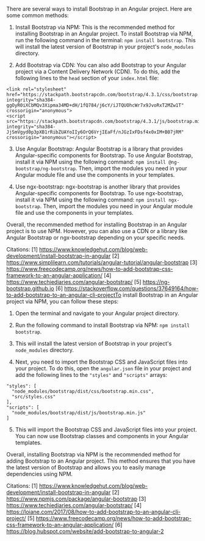 There are several ways to install Bootstrap in an Angular project. Here are some common methods:

1. Install Bootstrap via NPM: This is the recommended method for installing Bootstrap in an Angular project. To install Bootstrap via NPM, run the following command in the terminal: `npm install bootstrap`. This will install the latest version of Bootstrap in your project's `node_modules` directory.

2. Add Bootstrap via CDN: You can also add Bootstrap to your Angular project via a Content Delivery Network (CDN). To do this, add the following lines to the `head` section of your `index.html` file:

```
<link rel="stylesheet" href="https://stackpath.bootstrapcdn.com/bootstrap/4.3.1/css/bootstrap.min.css" integrity="sha384-ggOyR0iXCbMQv3Xipma34MD+dH/1fQ784/j6cY/iJTQUOhcWr7x9JvoRxT2MZw1T" crossorigin="anonymous">
<script src="https://stackpath.bootstrapcdn.com/bootstrap/4.3.1/js/bootstrap.min.js" integrity="sha384-JjSmVgyd0p3pXB1rRibZUAYoIIy6OrQ6VrjIEaFf/nJGzIxFDsf4x0xIM+B07jRM" crossorigin="anonymous"></script>
```

3. Use Angular Bootstrap: Angular Bootstrap is a library that provides Angular-specific components for Bootstrap. To use Angular Bootstrap, install it via NPM using the following command: `npm install @ng-bootstrap/ng-bootstrap`. Then, import the modules you need in your Angular module file and use the components in your templates.

4. Use ngx-bootstrap: ngx-bootstrap is another library that provides Angular-specific components for Bootstrap. To use ngx-bootstrap, install it via NPM using the following command: `npm install ngx-bootstrap`. Then, import the modules you need in your Angular module file and use the components in your templates.

Overall, the recommended method for installing Bootstrap in an Angular project is to use NPM. However, you can also use a CDN or a library like Angular Bootstrap or ngx-bootstrap depending on your specific needs.

Citations:
[1] https://www.knowledgehut.com/blog/web-development/install-bootstrap-in-angular
[2] https://www.simplilearn.com/tutorials/angular-tutorial/angular-bootstrap
[3] https://www.freecodecamp.org/news/how-to-add-bootstrap-css-framework-to-an-angular-application/
[4] https://www.techiediaries.com/angular-bootstrap/
[5] https://ng-bootstrap.github.io
[6] https://stackoverflow.com/questions/37649164/how-to-add-bootstrap-to-an-angular-cli-projectTo install Bootstrap in an Angular project via NPM, you can follow these steps:

1. Open the terminal and navigate to your Angular project directory.

2. Run the following command to install Bootstrap via NPM: `npm install bootstrap`.

3. This will install the latest version of Bootstrap in your project's `node_modules` directory.

4. Next, you need to import the Bootstrap CSS and JavaScript files into your project. To do this, open the `angular.json` file in your project and add the following lines to the `"styles"` and `"scripts"` arrays:

```
"styles": [
  "node_modules/bootstrap/dist/css/bootstrap.min.css",
  "src/styles.css"
],
"scripts": [
  "node_modules/bootstrap/dist/js/bootstrap.min.js"
]
```

5. This will import the Bootstrap CSS and JavaScript files into your project. You can now use Bootstrap classes and components in your Angular templates.

Overall, installing Bootstrap via NPM is the recommended method for adding Bootstrap to an Angular project. This method ensures that you have the latest version of Bootstrap and allows you to easily manage dependencies using NPM.

Citations:
[1] https://www.knowledgehut.com/blog/web-development/install-bootstrap-in-angular
[2] https://www.npmjs.com/package/angular-bootstrap
[3] https://www.techiediaries.com/angular-bootstrap/
[4] https://loiane.com/2017/08/how-to-add-bootstrap-to-an-angular-cli-project/
[5] https://www.freecodecamp.org/news/how-to-add-bootstrap-css-framework-to-an-angular-application/
[6] https://blog.hubspot.com/website/add-bootstrap-to-angular-2

